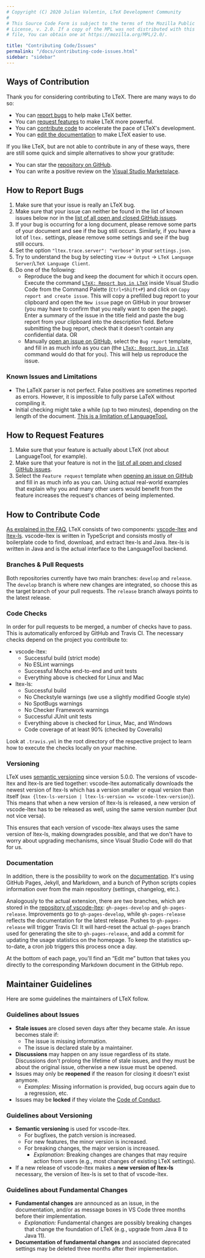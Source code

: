 ```yaml
---
# Copyright (C) 2020 Julian Valentin, LTeX Development Community
#
# This Source Code Form is subject to the terms of the Mozilla Public
# License, v. 2.0. If a copy of the MPL was not distributed with this
# file, You can obtain one at https://mozilla.org/MPL/2.0/.

title: "Contributing Code/Issues"
permalink: "/docs/contributing-code-issues.html"
sidebar: "sidebar"
---
```


## Ways of Contribution

Thank you for considering contributing to LTeX. There are many ways to do so:

- You can [report bugs](#how-to-report-bugs) to help make LTeX better.
- You can [request features](#how-to-request-features) to make LTeX more powerful.
- You can [contribute code](#how-to-contribute-code) to accelerate the pace of LTeX's development.
- You can [edit the documentation](#documentation) to make LTeX easier to use.

If you like LTeX, but are not able to contribute in any of these ways, there are still some quick and simple alternatives to show your gratitude:

- You can star the [repository on GitHub](https://github.com/valentjn/vscode-ltex).
- You can write a positive review on the [Visual Studio Marketplace](https://marketplace.visualstudio.com/items?itemName=valentjn.vscode-ltex).

## How to Report Bugs

1. Make sure that your issue is really an LTeX bug.
2. Make sure that your issue can neither be found in the list of known issues below nor in the [list of all open and closed GitHub issues](https://github.com/valentjn/vscode-ltex/issues?q=is%3Aissue).
3. If your bug is occurring for a long document, please remove some parts of your document and see if the bug still occurs. Similarly, if you have a lot of `ltex.` settings, please remove some settings and see if the bug still occurs.
4. Set the option `"ltex.trace.server": "verbose"` in your `settings.json`.
5. Try to understand the bug by selecting `View` → `Output` → `LTeX Language Server`/`LTeX Language Client`.
6. Do one of the following:
   - Reproduce the bug and keep the document for which it occurs open. Execute the command [`LTeX: Report bug in LTeX`](https://valentjn.github.io/vscode-ltex/docs/commands.html#ltex-report-bug-in-ltex) inside Visual Studio Code from the Command Palette (`Ctrl+Shift+P`) and click on `Copy report and create issue`. This will copy a prefilled bug report to your clipboard and open the `New issue` page on GitHub in your browser (you may have to confirm that you really want to open the page). Enter a summary of the issue in the title field and paste the bug report from your clipboard into the description field. Before submitting the bug report, check that it doesn't contain any confidential data. OR
   - Manually [open an issue on GitHub](https://github.com/valentjn/vscode-ltex/issues/new/choose), select the `Bug report` template, and fill in as much info as you can (the [`LTeX: Report bug in LTeX`](https://valentjn.github.io/vscode-ltex/docs/commands.html#ltex-report-bug-in-ltex) command would do that for you). This will help us reproduce the issue.

### Known Issues and Limitations

- The LaTeX parser is not perfect. False positives are sometimes reported as errors. However, it is impossible to fully parse LaTeX without compiling it.
- Initial checking might take a while (up to two minutes), depending on the length of the document. [This is a limitation of LanguageTool.](https://valentjn.github.io/vscode-ltex/docs/faq.html#why-does-ltex-have-such-a-high-cpu-load)

## How to Request Features

1. Make sure that your feature is actually about LTeX (not about LanguageTool, for example).
2. Make sure that your feature is not in the [list of all open and closed GitHub issues](https://github.com/valentjn/vscode-ltex/issues?q=is%3Aissue).
3. Select the `Feature request` template when [opening an issue on GitHub](https://github.com/valentjn/vscode-ltex/issues/new/choose) and fill in as much info as you can. Using actual real-world examples that explain why you and many other users would benefit from the feature increases the request's chances of being implemented.

## How to Contribute Code

[As explained in the FAQ](https://valentjn.github.io/vscode-ltex/docs/faq.html#whats-the-difference-between-vscode-ltex-ltex-ls-and-languagetool), LTeX consists of two components: [vscode-ltex](https://github.com/valentjn/vscode-ltex) and [ltex-ls](https://github.com/valentjn/ltex-ls). vscode-ltex is written in TypeScript and consists mostly of boilerplate code to find, download, and extract ltex-ls and Java. ltex-ls is written in Java and is the actual interface to the LanguageTool backend.

### Branches & Pull Requests

Both repositories currently have two main branches: `develop` and `release`. The `develop` branch is where new changes are integrated, so choose this as the target branch of your pull requests. The `release` branch always points to the latest release.

### Code Checks

In order for pull requests to be merged, a number of checks have to pass. This is automatically enforced by GitHub and Travis CI. The necessary checks depend on the project you contribute to:

- vscode-ltex:
  - Successful build (strict mode)
  - No ESLint warnings
  - Successful Mocha end-to-end and unit tests
  - Everything above is checked for Linux and Mac
- ltex-ls:
  - Successful build
  - No Checkstyle warnings (we use a slightly modified Google style)
  - No SpotBugs warnings
  - No Checker Framework warnings
  - Successful JUnit unit tests
  - Everything above is checked for Linux, Mac, and Windows
  - Code coverage of at least 90% (checked by Coveralls)

Look at `.travis.yml` in the root directory of the respective project to learn how to execute the checks locally on your machine.

### Versioning

LTeX uses [semantic versioning](https://semver.org/) since version 5.0.0. The versions of vscode-ltex and ltex-ls are tied together: vscode-ltex automatically downloads the newest version of ltex-ls which has a version smaller or equal version than itself (`max {ltex-ls-version | ltex-ls-version <= vscode-ltex-version}`). This means that when a new version of ltex-ls is released, a new version of vscode-ltex has to be released as well, using the same version number (but not vice versa).

This ensures that each version of vscode-ltex always uses the same version of ltex-ls, making downgrades possible, and that we don't have to worry about upgrading mechanisms, since Visual Studio Code will do that for us.

### Documentation

In addition, there is the possibility to work on the [documentation](https://valentjn.github.io/vscode-ltex). It's using GitHub Pages, Jekyll, and Markdown, and a bunch of Python scripts copies information over from the main repository (settings, changelog, etc.).

Analogously to the actual extension, there are two branches, which are stored in the [repository of vscode-ltex](https://github.com/valentjn/vscode-ltex): `gh-pages-develop` and `gh-pages-release`. Improvements go to `gh-pages-develop`, while `gh-pages-release` reflects the documentation for the latest release. Pushes to `gh-pages-release` will trigger Travis CI: It will hard-reset the actual `gh-pages` branch used for generating the site to `gh-pages-release`, and add a commit for updating the usage statistics on the homepage. To keep the statistics up-to-date, a cron job triggers this process once a day.

At the bottom of each page, you'll find an “Edit me” button that takes you directly to the corresponding Markdown document in the GitHub repo.

## Maintainer Guidelines

Here are some guidelines the maintainers of LTeX follow.

### Guidelines about Issues

- **Stale issues** are closed seven days after they became stale. An issue becomes stale if:
  - The issue is missing information.
  - The issue is declared stale by a maintainer.
- **Discussions** may happen on any issue regardless of its state. Discussions don't prolong the lifetime of stale issues, and they must be about the original issue, otherwise a new issue must be opened.
- Issues may only be **reopened** if the reason for closing it doesn't exist anymore.
  - *Examples:* Missing information is provided, bug occurs again due to a regression, etc.
- Issues may be **locked** if they violate the [Code of Conduct](https://valentjn.github.io/vscode-ltex/docs/code-of-conduct.html).

### Guidelines about Versioning

- **Semantic versioning** is used for vscode-ltex.
  - For bugfixes, the patch version is increased.
  - For new features, the minor version is increased.
  - For breaking changes, the major version is increased.
    - *Explanation:* Breaking changes are changes that may require action from users (e.g., most changes of existing LTeX settings).
- If a new release of vscode-ltex makes a **new version of ltex-ls** necessary, the version of ltex-ls is set to that of vscode-ltex.

### Guidelines about Fundamental Changes

- **Fundamental changes** are announced as an issue, in the documentation, and/or as message boxes in VS Code three months before their implementation.
  - *Explanation:* Fundamental changes are possibly breaking changes that change the foundation of LTeX (e.g., upgrade from Java 8 to Java 11).
- **Documentation of fundamental changes** and associated deprecated settings may be deleted three months after their implementation.
